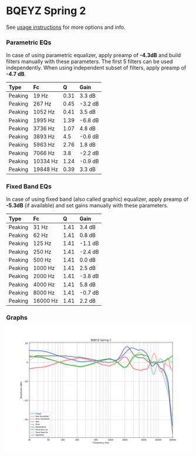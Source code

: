 # BQEYZ Spring 2
See [usage instructions](https://github.com/jaakkopasanen/AutoEq#usage) for more options and info.

### Parametric EQs
In case of using parametric equalizer, apply preamp of **-4.3dB** and build filters manually
with these parameters. The first 5 filters can be used independently.
When using independent subset of filters, apply preamp of **-4.7 dB**.

| Type    | Fc       |    Q | Gain    |
|:--------|:---------|:-----|:--------|
| Peaking | 19 Hz    | 0.31 | 3.3 dB  |
| Peaking | 267 Hz   | 0.45 | -3.2 dB |
| Peaking | 1052 Hz  | 0.41 | 3.5 dB  |
| Peaking | 1995 Hz  | 1.39 | -6.8 dB |
| Peaking | 3736 Hz  | 1.07 | 4.8 dB  |
| Peaking | 3893 Hz  | 4.5  | -0.6 dB |
| Peaking | 5963 Hz  | 2.76 | 1.8 dB  |
| Peaking | 7066 Hz  | 3.8  | -2.2 dB |
| Peaking | 10334 Hz | 1.24 | -0.9 dB |
| Peaking | 19848 Hz | 0.39 | 3.3 dB  |

### Fixed Band EQs
In case of using fixed band (also called graphic) equalizer, apply preamp of **-5.3dB**
(if available) and set gains manually with these parameters.

| Type    | Fc       |    Q | Gain    |
|:--------|:---------|:-----|:--------|
| Peaking | 31 Hz    | 1.41 | 3.4 dB  |
| Peaking | 62 Hz    | 1.41 | 0.8 dB  |
| Peaking | 125 Hz   | 1.41 | -1.1 dB |
| Peaking | 250 Hz   | 1.41 | -2.4 dB |
| Peaking | 500 Hz   | 1.41 | 0.0 dB  |
| Peaking | 1000 Hz  | 1.41 | 2.5 dB  |
| Peaking | 2000 Hz  | 1.41 | -3.8 dB |
| Peaking | 4000 Hz  | 1.41 | 5.8 dB  |
| Peaking | 8000 Hz  | 1.41 | -0.7 dB |
| Peaking | 16000 Hz | 1.41 | 2.2 dB  |

### Graphs
![](./BQEYZ%20Spring%202.png)